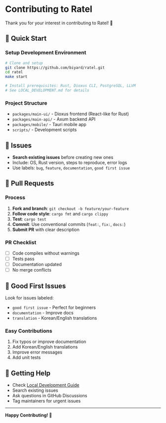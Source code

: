 # Contributing to Ratel

Thank you for your interest in contributing to Ratel! 🎉

## 🚀 Quick Start

### Setup Development Environment
```bash
# Clone and setup
git clone https://github.com/biyard/ratel.git
cd ratel
make start

# Install prerequisites: Rust, Dioxus CLI, PostgreSQL, LLVM
# See LOCAL_DEVELOPMENT.md for details
```

### Project Structure
- `packages/main-ui/` - Dioxus frontend (React-like for Rust)
- `packages/main-api/` - Axum backend API
- `packages/mobile/` - Tauri mobile app
- `scripts/` - Development scripts

## 🐛 Issues

- **Search existing issues** before creating new ones
- Include: OS, Rust version, steps to reproduce, error logs
- Use labels: `bug`, `feature`, `documentation`, `good first issue`

## 🔄 Pull Requests

### Process
1. **Fork and branch**: `git checkout -b feature/your-feature`
2. **Follow code style**: `cargo fmt` and `cargo clippy`
3. **Test**: `cargo test`
4. **Commit**: Use conventional commits (`feat:`, `fix:`, `docs:`)
5. **Submit PR** with clear description

### PR Checklist
- [ ] Code compiles without warnings
- [ ] Tests pass
- [ ] Documentation updated
- [ ] No merge conflicts

## 🎯 Good First Issues

Look for issues labeled:
- `good first issue` - Perfect for beginners
- `documentation` - Improve docs
- `translation` - Korean/English translations

### Easy Contributions
1. Fix typos or improve documentation
2. Add Korean/English translations
3. Improve error messages
4. Add unit tests

## 🤝 Getting Help

- Check [Local Development Guide](LOCAL_DEVELOPMENT.md)
- Search existing issues
- Ask questions in GitHub Discussions
- Tag maintainers for urgent issues

---

**Happy Contributing! 🎉**